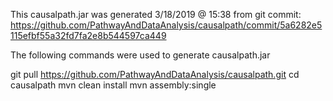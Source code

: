 This causalpath.jar was generated 3/18/2019 @ 15:38 from git commit: https://github.com/PathwayAndDataAnalysis/causalpath/commit/5a6282e5115efbf55a32fd7fa2e8b544597ca449

The following commands were used to generate causalpath.jar

git pull https://github.com/PathwayAndDataAnalysis/causalpath.git
cd causalpath
mvn clean install
mvn assembly:single

